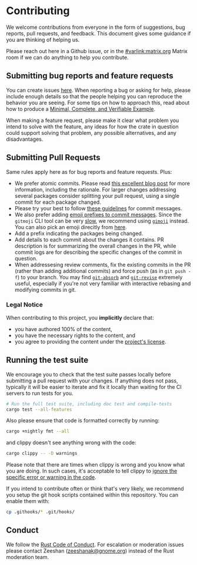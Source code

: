 # Contributing

We welcome contributions from everyone in the form of suggestions, bug reports, pull requests, and
feedback. This document gives some guidance if you are thinking of helping us.

Please reach out here in a Github issue, or in the
[#varlink:matrix.org](https://matrix.to/#/#varlink:matrix.org) Matrix room if we can do anything to help
you contribute.

## Submitting bug reports and feature requests

You can create issues [here](https://github.com/zeenix/zarlink/issues/new). When
reporting a bug or asking for help, please include enough details so that the people helping you
can reproduce the behavior you are seeing. For some tips on how to approach this, read about how to
produce a [Minimal, Complete, and Verifiable Example](https://stackoverflow.com/help/mcve).

When making a feature request, please make it clear what problem you intend to solve with the
feature, any ideas for how the crate in question could support solving that problem, any possible
alternatives, and any disadvantages.

## Submitting Pull Requests

Same rules apply here as for bug reports and feature requests. Plus:

* We prefer atomic commits. Please read
  [this excellent blog post](https://www.aleksandrhovhannisyan.com/blog/atomic-git-commits/) for
  more information, including the rationale. For larger changes addressing several packages
  consider splitting your pull request, using a single commit for each package changed.
* Please try your best to follow [these guidelines](https://handbook.gnome.org/development/commit-messages.html) for
  commit messages.
* We also prefer adding [emoji prefixes to commit messages](https://gitmoji.carloscuesta.me/). Since
  the `gitmoji` CLI tool can be very [slow](https://github.com/zeenix/gimoji#rationale), we
  recommend using [`gimoji`](https://github.com/zeenix/gimoji) instead. You can also pick an emoji
  direcitly from [here](https://gitmoji.dev/).
* Add a prefix indicating the packages being changed.
* Add details to each commit about the changes it contains. PR description is for summarizing the
  overall changes in the PR, while commit logs are for describing the specific changes of the
  commit in question.
* When addressesing review comments, fix the existing commits in the PR (rather than adding
  additional commits) and force push (as in `git push -f`) to your branch. You may find
  [`git-absorb`](https://github.com/tummychow/git-absorb) and
  [`git-revise`](https://github.com/mystor/git-revise) extremely useful, especially if you're not
  very familiar with interactive rebasing and modifying commits in git.

### Legal Notice

When contributing to this project, you **implicitly** declare that:

* you have authored 100% of the content,
* you have the necessary rights to the content, and
* you agree to providing the content under the [project's license](LICENSE).

## Running the test suite

We encourage you to check that the test suite passes locally before submitting a pull request with
your changes. If anything does not pass, typically it will be easier to iterate and fix it locally
than waiting for the CI servers to run tests for you.

```sh
# Run the full test suite, including doc test and compile-tests
cargo test --all-features
```

Also please ensure that code is formatted correctly by running:

```sh
cargo +nightly fmt --all
```

and clippy doesn't see anything wrong with the code:

```sh
cargo clippy -- -D warnings
```

Please note that there are times when clippy is wrong and you know what you are doing. In such
cases, it's acceptable to tell clippy to
[ignore the specific error or warning in the code](https://github.com/rust-lang/rust-clippy#allowingdenying-lints).

If you intend to contribute often or think that's very likely, we recommend you setup the git hook
scripts contained within this repository. You can enable them with:

```sh
cp .githooks/* .git/hooks/
```

## Conduct

We follow the
[Rust Code of Conduct](https://www.rust-lang.org/conduct.html). For escalation or moderation issues
please contact Zeeshan (zeeshanak@gnome.org) instead of the Rust moderation team.

[C-SEND-SYNC]: https://rust-lang.github.io/api-guidelines/interoperability.html#c-send-sync
